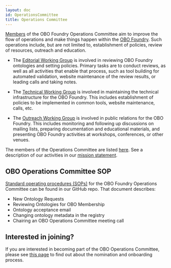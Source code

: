 ```yaml
---
layout: doc
id: OperationsCommittee
title: Operations Committee
---
```


[Members](Membership.html) of the OBO Foundry Operations Committee aim to improve the flow of operations and make things happen within the [OBO Foundry](http://obofoundry.org). Such operations include, but are not limited to, establishment of policies, review of resources, outreach and education.

- The [Editorial Working Group](EditorialWG.html) is involved in reviewing OBO Foundry ontologies and setting policies. Primary tasks are to conduct reviews, as well as all activities that enable that process, such as tool building for automated validation, website maintenance of the review results, or leading calls and taking notes.

- The [Technical Working Group](TechnicalWG.html) is involved in maintaining the technical infrastructure for the OBO Foundry. This includes establishment of policies to be implemented in common tools, website maintenance, calls, etc.

- The [Outreach Working Group](OutreachWG.html) is involved in public relations for the OBO Foundry. This includes monitoring and following up discussions on mailing lists, preparing documentation and educational materials, and presenting OBO Foundry activities at workshops, conferences, or other venues.

The members of the Operations Committee are listed [here](Membership.html).
See a description of our activities in our [mission statement](MissionStatement.html).

## OBO Operations Committee SOP
[Standard operating procedures (SOPs)](https://github.com/OBOFoundry/OBOFoundry.github.io/blob/master/docs/SOP.md) for the OBO Foundry Operations Committee can be found in our GitHub repo.
That document describes:
- New Ontology Requests
- Reviewing Ontologies for OBO Membership
- Ontology acceptance email
- Changing ontology metadata in the registry
- Chairing an OBO Operations Committee meeting call

## Interested in joining?

If you are interested in becoming part of the OBO Operations Committee, please see [this page](NewOBOFC.html) to find out about the nomination and onboarding process.
